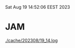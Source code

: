 Sat Aug 19 14:52:06 EEST 2023
# JAM
<a href='./cache/202308/19_14.log'>./cache/202308/19_14.log</a>
